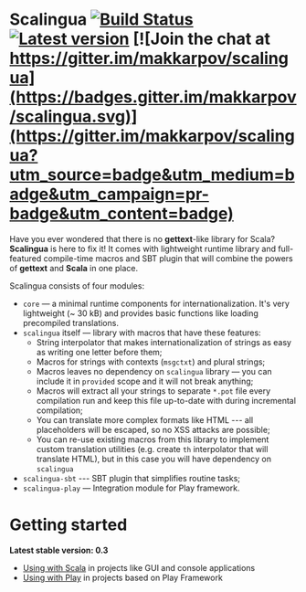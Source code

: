 Scalingua [![Build Status](https://travis-ci.org/makkarpov/scalingua.svg?branch=master)](https://travis-ci.org/makkarpov/scalingua) [![Latest version](https://maven-badges.herokuapp.com/maven-central/ru.makkarpov/scalingua_2.11/badge.svg?subject=version)](http://search.maven.org/#search%7Cga%7C1%7Cscalingua%20AND%20g%3A%22ru.makkarpov%22) [![Join the chat at https://gitter.im/makkarpov/scalingua](https://badges.gitter.im/makkarpov/scalingua.svg)](https://gitter.im/makkarpov/scalingua?utm_source=badge&utm_medium=badge&utm_campaign=pr-badge&utm_content=badge)
=========

Have you ever wondered that there is no **gettext**-like library for Scala? **Scalingua** is here to fix it! It comes with
lightweight runtime library and full-featured compile-time macros and SBT plugin that will combine the powers of **gettext** 
and **Scala** in one place.

Scalingua consists of four modules:

 * `core` — a minimal runtime components for internationalization. It's very lightweight (~ 30 kB) and provides basic
   functions like loading precompiled translations.
 * `scalingua` itself — library with macros that have these features:
    * String interpolator that makes internationalization of strings as easy as writing one letter before them;
    * Macros for strings with contexts (`msgctxt`) and plural strings;
    * Macros leaves no dependency on `scalingua` library — you can include it in `provided` scope and it will not break anything;
    * Macros will extract all your strings to separate `*.pot` file every compilation run and keep this file up-to-date with during incremental compilation;
    * You can translate more complex formats like HTML --- all placeholders will be escaped, so no XSS attacks are possible;
    * You can re-use existing macros from this library to implement custom translation utilities (e.g. create `th` interpolator that will translate HTML), but in this case you will have dependency on `scalingua`
  * `scalingua-sbt` --- SBT plugin that simplifies routine tasks;
  * `scalingua-play` — Integration module for Play framework.

Getting started
===============

**Latest stable version: 0.3**

* [Using with Scala](https://github.com/makkarpov/scalingua/wiki/Using-with-Scala) in projects like GUI and console applications
* [Using with Play](https://github.com/makkarpov/scalingua/wiki/Using-with-Play) in projects based on Play Framework
